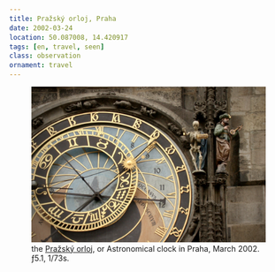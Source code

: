 ```yaml
---
title: Pražský orloj, Praha
date: 2002-03-24
location: 50.087008, 14.420917
tags: [en, travel, seen]
class: observation
ornament: travel
---
```


<figure>
<img src="/assets/img/praha-504.jpg">
<figcaption>the <a href="https://en.wikipedia.org/wiki/Prague_astronomical_clock">Pražský orloj</a>, or Astronomical clock in Praha, March 2002. ƒ5.1, 1/73s.</figcaption>
</figure>
